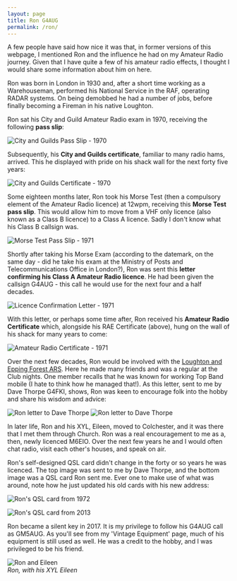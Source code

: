 ```yaml
---
layout: page
title: Ron G4AUG
permalink: /ron/
---
```


A few people have said how nice it was that, in former versions of this webpage, I mentioned Ron and the influence he had on my Amateur Radio journey. Given that I have quite a few of his amateur radio effects, I thought I would share some information about him on here.

Ron was born in London in 1930 and, after a short time working as a Warehouseman, performed his National Service in the RAF, operating RADAR systems. On being demobbed he had a number of jobs, before finally becoming a Fireman in his native Loughton.

Ron sat his City and Guild Amateur Radio exam in 1970, receiving the following **pass slip**:

![City and Guilds Pass Slip - 1970](images/g4aug/CandG_Results.jpg)

Subsequently, his **City and Guilds certificate**, familiar to many radio hams, arrived. This he displayed with pride on his shack wall for the next forty five years:

![City and Guilds Certificate - 1970](images/g4aug/CandG_Cert1970.jpg)

Some eighteen months later, Ron took his Morse Test (then a compulsory element of the Amateur Radio licence) at 12wpm, receiving this **Morse Test pass slip**. This would allow him to move from a VHF only licence (also known as a Class B licence) to a Class A licence. Sadly I don't know what his Class B callsign was.

![Morse Test Pass Slip - 1971](images/g4aug/MorseTest1971.jpg)

Shortly after taking his Morse Exam (according to the datemark, on the same day - did he take his exam at the Ministry of Posts and Telecommunications Office in London?), Ron was sent this **letter confirming his Class A Amateur Radio licence**. He had been given the callsign G4AUG - this call he would use for the next four and a half decades.

![Licence Confirmation Letter - 1971](images/g4aug/LicenceConfirmation1971.jpg)

With this letter, or perhaps some time after, Ron received his **Amateur Radio Certificate** which, alongside his RAE Certificate (above), hung on the wall of his shack for many years to come:

![Amateur Radio Certificate - 1971](images/g4aug/AmateurRadioCert1971.jpg)

Over the next few decades, Ron would be involved with the [Loughton and Epping Forest ARS](https://www.lefars.org.uk/). Here he made many friends and was a regular at the Club nights. One member recalls that he was known for working Top Band mobile (I hate to think how he managed that!). As this letter, sent to me by Dave Thorpe G4FKI, shows, Ron was keen to encourage folk into the hobby and share his wisdom and advice:

![Ron letter to Dave Thorpe](images/g4aug/G4AUGa.jpeg)
![Ron letter to Dave Thorpe](images/g4aug/G4AUGb.jpeg)

In later life, Ron and his XYL, Eileen, moved to Colchester, and it was there that I met them through Church. Ron was a real encouragement to me as a, then, newly licenced M6EIO. Over the next few years he and I would often chat radio, visit each other's houses, and speak on air. 

Ron's self-designed QSL card didn't change in the forty or so years he was licenced. The top image was sent to me by Dave Thorpe, and the bottom image was a QSL card Ron sent me. Ever one to make use of what was around, note how he just updated his old cards with his new address:

![Ron's QSL card from 1972](images/g4aug/RonQSL2.JPG)

![Ron's QSL card from 2013](images/g4aug/Ron.jpeg)

Ron became a silent key in 2017. It is my privilege to follow his G4AUG call as GM5AUG. As you'll see from my 'Vintage Equipment' page, much of his equipment is still used as well. He was a credit to the hobby, and I was privileged to be his friend.

![Ron and Eileen](images/g4aug/RonAndEileen.jpg)
<br>*Ron, with his XYL Eileen*
